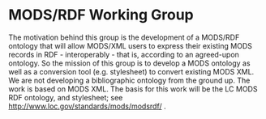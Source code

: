# MODS/RDF Working Group
The motivation behind this group is the development of a MODS/RDF ontology that will allow MODS/XML users to express their existing MODS records in RDF - interoperably - that is, according to an agreed-upon ontology. So the mission of this group is to develop a MODS ontology as well as a conversion tool (e.g. stylesheet) to convert existing MODS XML. We are not developing a bibliographic ontology from the ground up. The work is based on MODS XML. 
The basis for this work will be the LC MODS RDF ontology, and stylesheet; see http://www.loc.gov/standards/mods/modsrdf/ .